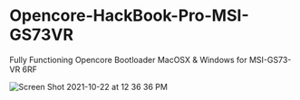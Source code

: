 
# Opencore-HackBook-Pro-MSI-GS73VR
Fully Functioning Opencore Bootloader MacOSX &amp; Windows for MSI-GS73-VR 6RF 

![Screen Shot 2021-10-22 at 12 36 36 PM](https://user-images.githubusercontent.com/50278666/138513229-7d51dc23-ac61-4e86-aba3-2939d768e76a.png)

